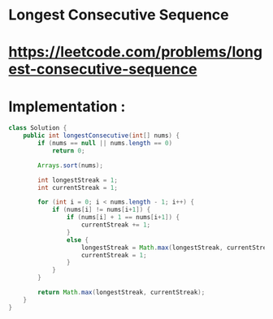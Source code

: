 # Longest Consecutive Sequence
# https://leetcode.com/problems/longest-consecutive-sequence

# Implementation :

```java
class Solution {
    public int longestConsecutive(int[] nums) {
        if (nums == null || nums.length == 0) 
            return 0;

        Arrays.sort(nums);

        int longestStreak = 1;
        int currentStreak = 1;

        for (int i = 0; i < nums.length - 1; i++) {
            if (nums[i] != nums[i+1]) {
                if (nums[i] + 1 == nums[i+1]) {
                    currentStreak += 1;
                }
                else {
                    longestStreak = Math.max(longestStreak, currentStreak);
                    currentStreak = 1;
                }
            }
        }

        return Math.max(longestStreak, currentStreak);
    }
}
```
